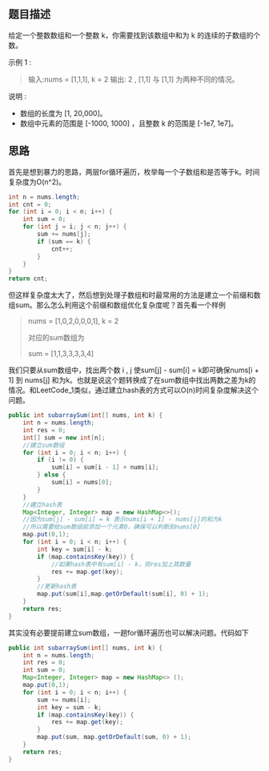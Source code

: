 ## 题目描述

给定一个整数数组和一个整数 k，你需要找到该数组中和为 k 的连续的子数组的个数。

示例 1 :

> 输入:nums = [1,1,1], k = 2
> 输出: 2 , [1,1] 与 [1,1] 为两种不同的情况。

说明 :

- 数组的长度为 [1, 20,000]。
- 数组中元素的范围是 [-1000, 1000] ，且整数 k 的范围是 [-1e7, 1e7]。

## 思路

首先是想到暴力的思路，两层for循环遍历，枚举每一个子数组和是否等于k。时间复杂度为O(n^2)。

```java
int n = nums.length;
int cnt = 0;
for (int i = 0; i < n; i++) {
    int sum = 0;
    for (int j = i; j < n; j++) {
        sum += nums[j];
        if (sum == k) {
            cnt++;
        }
    }
}
return cnt;
```

但这样复杂度太大了，然后想到处理子数组和时最常用的方法是建立一个前缀和数组sum。那么怎么利用这个前缀和数组优化复杂度呢？首先看一个样例

> nums = [1,0,2,0,0,0,1], k = 2 
>
> 对应的sum数组为
>
>  sum = [1,1,3,3,3,3,4]

我们只要从sum数组中，找出两个数 i ,  j  使sum[j] - sum[i] = k即可确保nums[i + 1] 到 nums[j] 和为k。也就是说这个题转换成了在sum数组中找出两数之差为k的情况。和LeetCode_1类似，通过建立hash表的方式可以O(n)时间复杂度解决这个问题。

```java
public int subarraySum(int[] nums, int k) {
    int n = nums.length;
    int res = 0;
    int[] sum = new int[n];
    //建立sum数组
    for (int i = 0; i < n; i++) {
        if (i != 0) {
            sum[i] = sum[i - 1] + nums[i];
        } else {
            sum[i] = nums[0];
        }
    }
    //建立hash表
    Map<Integer, Integer> map = new HashMap<>();
    //因为sum[j] - sum[i] = k 表示nums[i + 1] - nums[j]的和为k
    //所以需要给sum数组前添加一个元素0，确保可以判断到nums[0]
    map.put(0,1);
    for (int i = 0; i < n; i++) {
        int key = sum[i] - k;
        if (map.containsKey(key)) {
            //如果hash表中有sum[i] - k，则res加上其数量
            res += map.get(key);
        }
        //更新hash表
        map.put(sum[i],map.getOrDefault(sum[i], 0) + 1);
    }
    return res;
}
```

其实没有必要提前建立sum数组，一趟for循环遍历也可以解决问题。代码如下

```java
public int subarraySum(int[] nums, int k) {
    int n = nums.length;
    int res = 0;
    int sum = 0;
    Map<Integer, Integer> map = new HashMap<> ();
    map.put(0,1);
    for (int i = 0; i < n; i++) {
        sum += nums[i];
        int key = sum - k;
        if (map.containsKey(key)) {
            res += map.get(key);
        }
        map.put(sum, map.getOrDefault(sum, 0) + 1);
    }
    return res;
}
```

